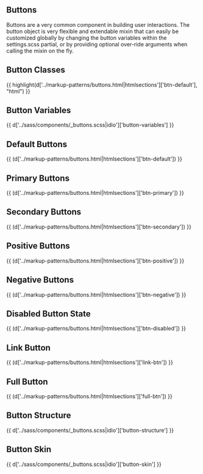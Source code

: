 <section class="copy">

# Buttons

<p class="lead">Buttons are a very common component in building user interactions.  The button object is very flexible and extendable mixin that can easily be customized globally by changing the button variables within the settings.scss partial, or by providing optional over-ride arguments when calling the mixin on the fly.</p>

## Button Classes
{{ highlight(d['../markup-patterns/buttons.html|htmlsections']['btn-default'], "html") }}

## Button Variables
{{ d['../sass/components/_buttons.scss|idio']['button-variables'] }}

## Default Buttons
{{ (d['../markup-patterns/buttons.html|htmlsections']['btn-default']) }}

## Primary Buttons
{{ (d['../markup-patterns/buttons.html|htmlsections']['btn-primary']) }}

## Secondary Buttons
{{ (d['../markup-patterns/buttons.html|htmlsections']['btn-secondary']) }}

## Positive Buttons
{{ (d['../markup-patterns/buttons.html|htmlsections']['btn-positive']) }}

## Negative Buttons
{{ (d['../markup-patterns/buttons.html|htmlsections']['btn-negative']) }}

## Disabled Button State
{{ (d['../markup-patterns/buttons.html|htmlsections']['btn-disabled']) }}

## Link Button
{{ (d['../markup-patterns/buttons.html|htmlsections']['link-btn']) }}

## Full Button
{{ (d['../markup-patterns/buttons.html|htmlsections']['full-btn']) }}

## Button Structure
{{ d['../sass/components/_buttons.scss|idio']['button-structure'] }}

## Button Skin
{{ d['../sass/components/_buttons.scss|idio']['button-skin'] }}

</section>
